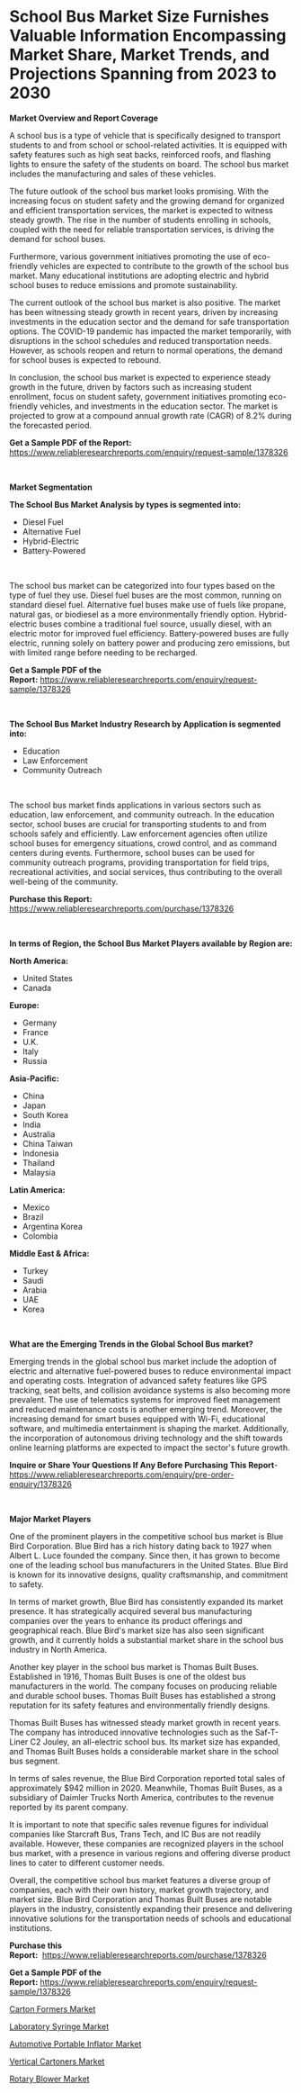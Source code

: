 <p><h1>School Bus Market Size Furnishes Valuable Information Encompassing Market Share, Market Trends, and Projections Spanning from 2023 to 2030</h1></p><p><strong>Market Overview and Report Coverage</strong></p>
<p><p>A school bus is a type of vehicle that is specifically designed to transport students to and from school or school-related activities. It is equipped with safety features such as high seat backs, reinforced roofs, and flashing lights to ensure the safety of the students on board. The school bus market includes the manufacturing and sales of these vehicles.</p><p>The future outlook of the school bus market looks promising. With the increasing focus on student safety and the growing demand for organized and efficient transportation services, the market is expected to witness steady growth. The rise in the number of students enrolling in schools, coupled with the need for reliable transportation services, is driving the demand for school buses.</p><p>Furthermore, various government initiatives promoting the use of eco-friendly vehicles are expected to contribute to the growth of the school bus market. Many educational institutions are adopting electric and hybrid school buses to reduce emissions and promote sustainability.</p><p>The current outlook of the school bus market is also positive. The market has been witnessing steady growth in recent years, driven by increasing investments in the education sector and the demand for safe transportation options. The COVID-19 pandemic has impacted the market temporarily, with disruptions in the school schedules and reduced transportation needs. However, as schools reopen and return to normal operations, the demand for school buses is expected to rebound.</p><p>In conclusion, the school bus market is expected to experience steady growth in the future, driven by factors such as increasing student enrollment, focus on student safety, government initiatives promoting eco-friendly vehicles, and investments in the education sector. The market is projected to grow at a compound annual growth rate (CAGR) of 8.2% during the forecasted period.</p></p>
<p><strong>Get a Sample PDF of the Report:</strong> <a href="https://www.reliableresearchreports.com/enquiry/request-sample/1378326">https://www.reliableresearchreports.com/enquiry/request-sample/1378326</a></p>
<p>&nbsp;</p>
<p><strong>Market Segmentation</strong></p>
<p><strong>The School Bus Market Analysis by types is segmented into:</strong></p>
<p><ul><li>Diesel Fuel</li><li>Alternative Fuel</li><li>Hybrid-Electric</li><li>Battery-Powered</li></ul></p>
<p>&nbsp;</p>
<p><p>The school bus market can be categorized into four types based on the type of fuel they use. Diesel fuel buses are the most common, running on standard diesel fuel. Alternative fuel buses make use of fuels like propane, natural gas, or biodiesel as a more environmentally friendly option. Hybrid-electric buses combine a traditional fuel source, usually diesel, with an electric motor for improved fuel efficiency. Battery-powered buses are fully electric, running solely on battery power and producing zero emissions, but with limited range before needing to be recharged.</p></p>
<p><strong>Get a Sample PDF of the Report:</strong>&nbsp;<a href="https://www.reliableresearchreports.com/enquiry/request-sample/1378326">https://www.reliableresearchreports.com/enquiry/request-sample/1378326</a></p>
<p>&nbsp;</p>
<p><strong>The School Bus Market Industry Research by Application is segmented into:</strong></p>
<p><ul><li>Education</li><li>Law Enforcement</li><li>Community Outreach</li></ul></p>
<p>&nbsp;</p>
<p><p>The school bus market finds applications in various sectors such as education, law enforcement, and community outreach. In the education sector, school buses are crucial for transporting students to and from schools safely and efficiently. Law enforcement agencies often utilize school buses for emergency situations, crowd control, and as command centers during events. Furthermore, school buses can be used for community outreach programs, providing transportation for field trips, recreational activities, and social services, thus contributing to the overall well-being of the community.</p></p>
<p><strong>Purchase this Report:</strong>&nbsp; <a href="https://www.reliableresearchreports.com/purchase/1378326">https://www.reliableresearchreports.com/purchase/1378326</a></p>
<p>&nbsp;</p>
<p><strong>In terms of Region, the School Bus Market Players available by Region are:</strong></p>
<p>
    <p> <strong> North America: </strong>
        <ul>
            <li>United States</li>
            <li>Canada</li>
        </ul>
        </p> 
    <p> <strong> Europe: </strong>
        <ul>
            <li>Germany</li>
            <li>France</li>
            <li>U.K.</li>
            <li>Italy</li>
            <li>Russia</li>
        </ul>
        </p> 
    <p> <strong> Asia-Pacific: </strong>
        <ul>
            <li>China</li>
            <li>Japan</li>
            <li>South Korea</li>
            <li>India</li>
            <li>Australia</li>
            <li>China Taiwan</li>
            <li>Indonesia</li>
            <li>Thailand</li>
            <li>Malaysia</li>
        </ul>
        </p> 
    <p> <strong> Latin America: </strong>
        <ul>
            <li>Mexico</li>
            <li>Brazil</li>
            <li>Argentina Korea</li>
            <li>Colombia</li>
        </ul>
        </p> 
    <p> <strong> Middle East & Africa: </strong>
        <ul>
            <li>Turkey</li>
            <li>Saudi</li>
            <li>Arabia</li>
            <li>UAE</li>
            <li>Korea</li>
        </ul>
    </p>
    </p>
<p>&nbsp;</p>
<p><strong>What are the Emerging Trends in the Global School Bus market?</strong></p>
<p><p>Emerging trends in the global school bus market include the adoption of electric and alternative fuel-powered buses to reduce environmental impact and operating costs. Integration of advanced safety features like GPS tracking, seat belts, and collision avoidance systems is also becoming more prevalent. The use of telematics systems for improved fleet management and reduced maintenance costs is another emerging trend. Moreover, the increasing demand for smart buses equipped with Wi-Fi, educational software, and multimedia entertainment is shaping the market. Additionally, the incorporation of autonomous driving technology and the shift towards online learning platforms are expected to impact the sector's future growth.</p></p>
<p><strong>Inquire or Share Your Questions If Any Before Purchasing This Report</strong>- <a href="https://www.reliableresearchreports.com/enquiry/pre-order-enquiry/1378326">https://www.reliableresearchreports.com/enquiry/pre-order-enquiry/1378326</a></p>
<p>&nbsp;</p>
<p><strong>Major Market Players</strong></p>
<p><p>One of the prominent players in the competitive school bus market is Blue Bird Corporation. Blue Bird has a rich history dating back to 1927 when Albert L. Luce founded the company. Since then, it has grown to become one of the leading school bus manufacturers in the United States. Blue Bird is known for its innovative designs, quality craftsmanship, and commitment to safety.</p><p>In terms of market growth, Blue Bird has consistently expanded its market presence. It has strategically acquired several bus manufacturing companies over the years to enhance its product offerings and geographical reach. Blue Bird's market size has also seen significant growth, and it currently holds a substantial market share in the school bus industry in North America.</p><p>Another key player in the school bus market is Thomas Built Buses. Established in 1916, Thomas Built Buses is one of the oldest bus manufacturers in the world. The company focuses on producing reliable and durable school buses. Thomas Built Buses has established a strong reputation for its safety features and environmentally friendly designs.</p><p>Thomas Built Buses has witnessed steady market growth in recent years. The company has introduced innovative technologies such as the Saf-T-Liner C2 Jouley, an all-electric school bus. Its market size has expanded, and Thomas Built Buses holds a considerable market share in the school bus segment.</p><p>In terms of sales revenue, the Blue Bird Corporation reported total sales of approximately $942 million in 2020. Meanwhile, Thomas Built Buses, as a subsidiary of Daimler Trucks North America, contributes to the revenue reported by its parent company.</p><p>It is important to note that specific sales revenue figures for individual companies like Starcraft Bus, Trans Tech, and IC Bus are not readily available. However, these companies are recognized players in the school bus market, with a presence in various regions and offering diverse product lines to cater to different customer needs.</p><p>Overall, the competitive school bus market features a diverse group of companies, each with their own history, market growth trajectory, and market size. Blue Bird Corporation and Thomas Built Buses are notable players in the industry, consistently expanding their presence and delivering innovative solutions for the transportation needs of schools and educational institutions.</p></p>
<p><strong>Purchase this Report:</strong>&nbsp;&nbsp;<a href="https://www.reliableresearchreports.com/purchase/1378326">https://www.reliableresearchreports.com/purchase/1378326</a></p>
<p></p>
<p><strong>Get a Sample PDF of the Report:</strong>&nbsp;<a href="https://www.reliableresearchreports.com/enquiry/request-sample/1378326">https://www.reliableresearchreports.com/enquiry/request-sample/1378326</a></p>
<p><p><a href="https://www.linkedin.com/pulse/carton-formers-market-research-report-unlocks-analysis-financial-xydae/">Carton Formers Market</a></p><p><a href="https://medium.com/@humanhydrohq/decoding-laboratory-syringe-market-metrics-market-share-trends-and-growth-patterns-1f6c524c9920">Laboratory Syringe Market</a></p><p><a href="https://github.com/kuntayevaz/Market-Research-Report-List-1/blob/main/automotive-portable-inflator-market.md">Automotive Portable Inflator Market</a></p><p><a href="https://www.linkedin.com/pulse/vertical-cartoners-market-share-amp-new-trends-analysis-report-bg85e/">Vertical Cartoners Market</a></p><p><a href="https://medium.com/@reportmines/rotary-blower-market-size-cagr-trends-2024-2030-3c185365acae">Rotary Blower Market</a></p></p>